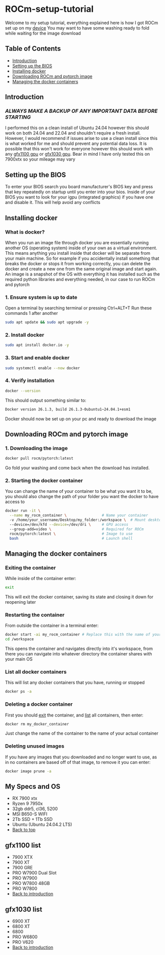 # ROCm-setup-tutorial

Welcome to my setup tutorial, everything explained here is how I got ROCm set up on my [device](#my-specs-and-os) 
You may want to have some washing ready to fold while waiting for the image download

## Table of Contents

- [Introduction](#introduction)
- [Setting up the BIOS](#setting-up-the-bios)
- [Installing docker](#installing-docker)
- [Downloading ROCm and pytorch image](#dowloading-rocm-and-pytorch-image)
- [Managing the docker containers](#managing-the-docker-containers)

## Introduction

### *ALWAYS MAKE A BACKUP OF ANY IMPORTANT DATA BEFORE STARTING*

I performed this on a clean install of Ubuntu 24.04 however this should work on both 24.04 and 22.04 and shouldn't require a fresh install. However, I would recommend if issues arise to use a clean install since this is what worked for me and should prevent any potential data loss.
It is possible that this won't work for everyone however this should work with any [gfx1100 gpu](#gfx1100-list) or [gfx1030 gpu](#gfx1030-list). Bear in mind I have only tested this on 7900xtx so your mileage may vary

## Setting up the BIOS

To enter your BIOS search you board manufacturer's BIOS key and press that key repeatedly on startup until you enter into your bios.
Inside of your BIOS you want to look for your igpu (integrated graphics) if you have one and disable it. This will help avoid any conflicts

## Installing docker

### What is docker?

When you run an image file through docker you are essentially running another OS (operating system) inside of your own as a virtual environment. This means anything you install inside that docker will be separate from your main machine. 
So for example if you accidentally install something that breaks the docker or stops it from working correctly, you can delete the docker and create a new one from the same original image and start again. An image is a snapshot of the OS with everything it has installed such as the required python libraries and everything needed, in our case to run ROCm and pytorch

### 1. Ensure system is up to date

Open a terminal by searching terminal or pressing Ctrl+ALT+T
Run these commands 1 after another
```bash
sudo apt update && sudo apt upgrade -y
```

### 2. Install docker

```bash
sudo apt install docker.io -y
```

### 3. Start and enable docker

```bash
sudo systemctl enable --now docker
```

### 4. Verify installation

```bash
docker --version
```

This should output something similar to: 
```bash
Docker version 26.1.3, build 26.1.3-0ubuntu1~24.04.1+esm1
```

Docker should now be set up on your pc and ready to download the image

## Downloading ROCm and pytorch image

### 1. Downloading the image

```bash
docker pull rocm/pytorch:latest
```

Go fold your washing and come back when the download has installed.

### 2. Starting the docker container

You can change the name of your container to be what you want it to be, you should also change the path of your folder you want the docker to have access to

```bash
docker run -it \
  --name my_rocm_container \                # Name your container
  -v /home/your_username/Desktop/my_folder:/workspace \  # Mount desktop folder for the container to have access to
  --device=/dev/kfd --device=/dev/dri \     # GPU access
  --group-add=video \                       # Required for ROCm
  rocm/pytorch:latest \                     # Image to use
  bash                                      # Launch shell
```

## Managing the docker containers

### Exiting the container

While inside of the container enter: 

```bash
exit
```

This will exit the docker container, saving its state and closing it down for reopening later

### Restarting the container

From outside the container in a terminal enter:

```bash
docker start -ai my_rocm_container # Replace this with the name of your container
cd /workspace
```

This opens the container and navigates directly into it's workspace, from there you can navigate into whatever directory the container shares with your main OS

### List all docker containers

This will list any docker containers that you have, running or stopped

```bash
docker ps -a
```

### Deleting a docker container

First you should [exit](#exiting-the-container) the container, and [list](#list-all-docker-containers) all containers, then enter:

```bash
docker rm my_docker_container
```

Just change the name of the container to the name of your actual container

### Deleting unused images

If you have any images that you downloaded and no longer want to use, as in no containers are based off of that image, to remove it you can enter:

```bash
docker image prune -a
```



## My Specs and OS

- RX 7900 xtx
- Ryzen 9 7950x
- 32gb ddr5, cl36, 5200
- MSI B650-S WIFI
- 2Tb SSD + 1Tb SSD
- Ubuntu (Ubuntu 24.04.2 LTS)
- [Back to top](#rocm-setup-tutorial)

## gfx1100 list

- 7900 XTX
- 7900 XT
- 7900 GRE
- PRO W7900 Dual Slot
- PRO W7900
- PRO W7800 48GB
- PRO W7800
- [Back to introduction](#introduction)

## gfx1030 list

- 6900 XT
- 6800 XT
- 6800
- PRO W6800
- PRO V620
- [Back to introduction](#introduction)
